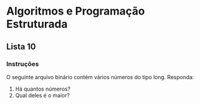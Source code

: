 # Algoritmos e Programação Estruturada

## Lista 10

### Instruções

O seguinte arquivo binário contém vários números do tipo long. Responda:
1. Há quantos números?
1. Qual deles é o maior?